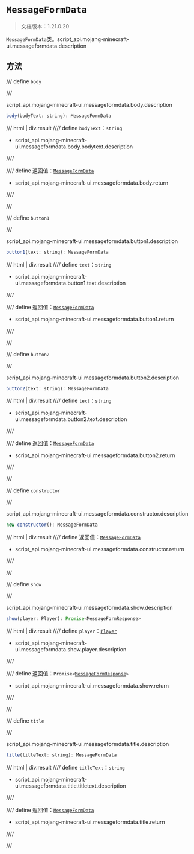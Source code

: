 # `MessageFormData`

> 文档版本：1.21.0.20

`MessageFormData`类。script_api.mojang-minecraft-ui.messageformdata.description

## 方法

/// define
`body`


///

script_api.mojang-minecraft-ui.messageformdata.body.description

```js
body(bodyText: string): MessageFormData
```

/// html | div.result
//// define
`bodyText`：`string`

- script_api.mojang-minecraft-ui.messageformdata.body.bodytext.description


////

//// define
返回值：[`MessageFormData`](./messageformdata.md)

- script_api.mojang-minecraft-ui.messageformdata.body.return


////

///


/// define
`button1`


///

script_api.mojang-minecraft-ui.messageformdata.button1.description

```js
button1(text: string): MessageFormData
```

/// html | div.result
//// define
`text`：`string`

- script_api.mojang-minecraft-ui.messageformdata.button1.text.description


////

//// define
返回值：[`MessageFormData`](./messageformdata.md)

- script_api.mojang-minecraft-ui.messageformdata.button1.return


////

///


/// define
`button2`


///

script_api.mojang-minecraft-ui.messageformdata.button2.description

```js
button2(text: string): MessageFormData
```

/// html | div.result
//// define
`text`：`string`

- script_api.mojang-minecraft-ui.messageformdata.button2.text.description


////

//// define
返回值：[`MessageFormData`](./messageformdata.md)

- script_api.mojang-minecraft-ui.messageformdata.button2.return


////

///


/// define
`constructor`


///

script_api.mojang-minecraft-ui.messageformdata.constructor.description

```js
new constructor(): MessageFormData
```

/// html | div.result
//// define
返回值：[`MessageFormData`](./messageformdata.md)

- script_api.mojang-minecraft-ui.messageformdata.constructor.return


////

///


/// define
`show`


///

script_api.mojang-minecraft-ui.messageformdata.show.description

```js
show(player: Player): Promise<MessageFormResponse>
```

/// html | div.result
//// define
`player`：[`Player`](../../server/0.1.0/player.md)

- script_api.mojang-minecraft-ui.messageformdata.show.player.description


////

//// define
返回值：<code>Promise&lt;<a href="../messageformresponse/">MessageFormResponse</a>&gt;</code>

- script_api.mojang-minecraft-ui.messageformdata.show.return


////

///


/// define
`title`


///

script_api.mojang-minecraft-ui.messageformdata.title.description

```js
title(titleText: string): MessageFormData
```

/// html | div.result
//// define
`titleText`：`string`

- script_api.mojang-minecraft-ui.messageformdata.title.titletext.description


////

//// define
返回值：[`MessageFormData`](./messageformdata.md)

- script_api.mojang-minecraft-ui.messageformdata.title.return


////

///

